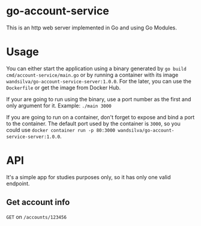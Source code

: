# go-account-service

This is an http web server implemented in Go and using Go Modules.

# Usage

You can either start the application using a binary generated by `go build cmd/account-service/main.go` or by running a container with its image `wandsilva/go-account-service-server:1.0.0`. For the later, you can use the `Dockerfile` or get the image from Docker Hub.

If your are going to run using the binary, use a port number as the first and only argument for it. Example: `./main 3000`

If you are going to run on a container, don't forget to expose and bind a port to the container. The default port used by the container is `3000`, so you could use `docker container run -p 80:3000 wandsilva/go-account-service-server:1.0.0`.

# API

It's a simple app for studies purposes only, so it has only one valid endpoint.

## Get account info

`GET` on `/accounts/123456`
